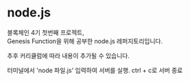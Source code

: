 # node.js

블록체인 4기 첫번째 프로젝트,  
Genesis Function을 위해 공부한 node.js 레퍼지토리입니다.  

추후 커리큘럼에 따라 내용이 추가될 수 있습니다.

터미널에서 'node 파일.js' 입력하여 서버를 실행.
ctrl + c로 서버 종료







